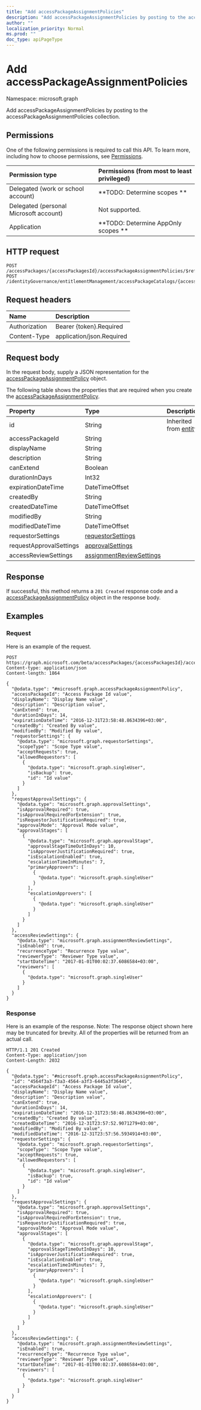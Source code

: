 ```yaml
---
title: "Add accessPackageAssignmentPolicies"
description: "Add accessPackageAssignmentPolicies by posting to the accessPackageAssignmentPolicies collection."
author: ""
localization_priority: Normal
ms.prod: ""
doc_type: apiPageType
---
```


# Add accessPackageAssignmentPolicies

Namespace: microsoft.graph

Add accessPackageAssignmentPolicies by posting to the accessPackageAssignmentPolicies collection.

## Permissions
One of the following permissions is required to call this API. To learn more, including how to choose permissions, see [Permissions](/concepts/permissions-reference.md).

|Permission type|Permissions (from most to least privileged)|
|:---|:---|
|Delegated (work or school account)|**TODO: Determine scopes **|
|Delegated (personal Microsoft account)|Not supported.|
|Application|**TODO: Determine AppOnly scopes **|

## HTTP request
<!-- {
  "blockType": "ignored"
}
-->
``` http
POST /accessPackages/{accessPackagesId}/accessPackageAssignmentPolicies/$ref
POST /identityGovernance/entitlementManagement/accessPackageCatalogs/{accessPackageCatalogId}/accessPackages/{accessPackageId}/accessPackageAssignmentPolicies/$ref
```

## Request headers
|Name|Description|
|:---|:---|
|Authorization|Bearer {token}.Required|
|Content-Type|application/json.Required|

## Request body
In the request body, supply a JSON representation for the [accessPackageAssignmentPolicy](../resources/accesspackageassignmentpolicy.md) object.

The following table shows the properties that are required when you create the [accessPackageAssignmentPolicy](../resources/accesspackageassignmentpolicy.md).

|Property|Type|Description|
|:---|:---|:---|
|id|String| Inherited from [entity](../resources/entity.md)|
|accessPackageId|String||
|displayName|String||
|description|String||
|canExtend|Boolean||
|durationInDays|Int32||
|expirationDateTime|DateTimeOffset||
|createdBy|String||
|createdDateTime|DateTimeOffset||
|modifiedBy|String||
|modifiedDateTime|DateTimeOffset||
|requestorSettings|[requestorSettings](../resources/requestorsettings.md)||
|requestApprovalSettings|[approvalSettings](../resources/approvalsettings.md)||
|accessReviewSettings|[assignmentReviewSettings](../resources/assignmentreviewsettings.md)||



## Response
If successful, this method returns a `201 Created` response code and a [accessPackageAssignmentPolicy](../resources/accesspackageassignmentpolicy.md) object in the response body.

## Examples

### Request
Here is an example of the request.
<!-- {
  "blockType": "request",
  "name": "create_accesspackageassignmentpolicy_from_accesspackageassignmentpolicies"
}
-->
``` http
POST https://graph.microsoft.com/beta/accessPackages/{accessPackagesId}/accessPackageAssignmentPolicies
Content-type: application/json
Content-length: 1864

{
  "@odata.type": "#microsoft.graph.accessPackageAssignmentPolicy",
  "accessPackageId": "Access Package Id value",
  "displayName": "Display Name value",
  "description": "Description value",
  "canExtend": true,
  "durationInDays": 14,
  "expirationDateTime": "2016-12-31T23:58:48.8634396+03:00",
  "createdBy": "Created By value",
  "modifiedBy": "Modified By value",
  "requestorSettings": {
    "@odata.type": "microsoft.graph.requestorSettings",
    "scopeType": "Scope Type value",
    "acceptRequests": true,
    "allowedRequestors": [
      {
        "@odata.type": "microsoft.graph.singleUser",
        "isBackup": true,
        "id": "Id value"
      }
    ]
  },
  "requestApprovalSettings": {
    "@odata.type": "microsoft.graph.approvalSettings",
    "isApprovalRequired": true,
    "isApprovalRequiredForExtension": true,
    "isRequestorJustificationRequired": true,
    "approvalMode": "Approval Mode value",
    "approvalStages": [
      {
        "@odata.type": "microsoft.graph.approvalStage",
        "approvalStageTimeOutInDays": 10,
        "isApproverJustificationRequired": true,
        "isEscalationEnabled": true,
        "escalationTimeInMinutes": 7,
        "primaryApprovers": [
          {
            "@odata.type": "microsoft.graph.singleUser"
          }
        ],
        "escalationApprovers": [
          {
            "@odata.type": "microsoft.graph.singleUser"
          }
        ]
      }
    ]
  },
  "accessReviewSettings": {
    "@odata.type": "microsoft.graph.assignmentReviewSettings",
    "isEnabled": true,
    "recurrenceType": "Recurrence Type value",
    "reviewerType": "Reviewer Type value",
    "startDateTime": "2017-01-01T00:02:37.6086584+03:00",
    "reviewers": [
      {
        "@odata.type": "microsoft.graph.singleUser"
      }
    ]
  }
}
```

### Response
Here is an example of the response. Note: The response object shown here may be truncated for brevity. All of the properties will be returned from an actual call.
<!-- {
  "blockType": "response",
  "truncated": true,
  "@odata.type": "microsoft.graph.accesspackageassignmentpolicy"
}
-->
``` http
HTTP/1.1 201 Created
Content-Type: application/json
Content-Length: 2032

{
  "@odata.type": "#microsoft.graph.accessPackageAssignmentPolicy",
  "id": "4564f3a3-f3a3-4564-a3f3-6445a3f36445",
  "accessPackageId": "Access Package Id value",
  "displayName": "Display Name value",
  "description": "Description value",
  "canExtend": true,
  "durationInDays": 14,
  "expirationDateTime": "2016-12-31T23:58:48.8634396+03:00",
  "createdBy": "Created By value",
  "createdDateTime": "2016-12-31T23:57:52.9071279+03:00",
  "modifiedBy": "Modified By value",
  "modifiedDateTime": "2016-12-31T23:57:56.5934914+03:00",
  "requestorSettings": {
    "@odata.type": "microsoft.graph.requestorSettings",
    "scopeType": "Scope Type value",
    "acceptRequests": true,
    "allowedRequestors": [
      {
        "@odata.type": "microsoft.graph.singleUser",
        "isBackup": true,
        "id": "Id value"
      }
    ]
  },
  "requestApprovalSettings": {
    "@odata.type": "microsoft.graph.approvalSettings",
    "isApprovalRequired": true,
    "isApprovalRequiredForExtension": true,
    "isRequestorJustificationRequired": true,
    "approvalMode": "Approval Mode value",
    "approvalStages": [
      {
        "@odata.type": "microsoft.graph.approvalStage",
        "approvalStageTimeOutInDays": 10,
        "isApproverJustificationRequired": true,
        "isEscalationEnabled": true,
        "escalationTimeInMinutes": 7,
        "primaryApprovers": [
          {
            "@odata.type": "microsoft.graph.singleUser"
          }
        ],
        "escalationApprovers": [
          {
            "@odata.type": "microsoft.graph.singleUser"
          }
        ]
      }
    ]
  },
  "accessReviewSettings": {
    "@odata.type": "microsoft.graph.assignmentReviewSettings",
    "isEnabled": true,
    "recurrenceType": "Recurrence Type value",
    "reviewerType": "Reviewer Type value",
    "startDateTime": "2017-01-01T00:02:37.6086584+03:00",
    "reviewers": [
      {
        "@odata.type": "microsoft.graph.singleUser"
      }
    ]
  }
}
```


